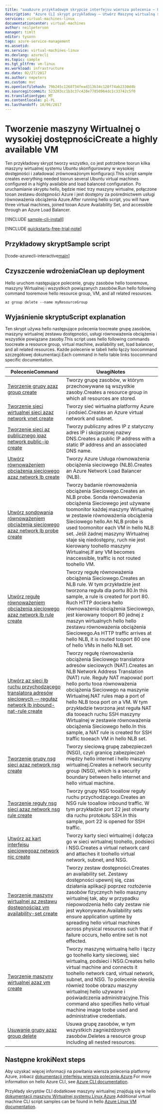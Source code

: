 ```yaml
---
title: "aaaAzure przykładowym skrypcie interfejsu wiersza polecenia — Utwórz Maszynę wirtualną systemu Linux z równoważeniem obciążenia Sieciowego | Dokumentacja firmy Microsoft"
description: "Azure CLI skrypt przykładowy — Utwórz Maszynę wirtualną systemu Linux z równoważeniem obciążenia Sieciowego"
services: virtual-machines-linux
documentationcenter: virtual-machines
author: neilpeterson
manager: timlt
editor: tysonn
tags: azure-service-management
ms.assetid: 
ms.service: virtual-machines-linux
ms.devlang: azurecli
ms.topic: sample
ms.tgt_pltfrm: vm-linux
ms.workload: infrastructure
ms.date: 02/27/2017
ms.author: nepeters
ms.custom: mvc
ms.openlocfilehash: 79b245c1268734fead313b34c120f74ab2330d4b
ms.sourcegitcommit: 523283cc1b3c37c428e77850964dc1c33742c5f0
ms.translationtype: MT
ms.contentlocale: pl-PL
ms.lasthandoff: 10/06/2017
---
```

# <a name="create-a-highly-available-vm"></a><span data-ttu-id="ed806-103">Tworzenie maszyny Wirtualnej o wysokiej dostępności</span><span class="sxs-lookup"><span data-stu-id="ed806-103">Create a highly available VM</span></span>

<span data-ttu-id="ed806-104">Ten przykładowy skrypt tworzy wszystko, co jest potrzebne toorun kilka maszyny wirtualnej systemu Ubuntu skonfigurowany w wysokiej dostępności i załadować zrównoważonym konfiguracji.</span><span class="sxs-lookup"><span data-stu-id="ed806-104">This script sample creates everything needed toorun several Ubuntu virtual machines configured in a highly available and load balanced configuration.</span></span> <span data-ttu-id="ed806-105">Po uruchamianie skryptu hello, będzie mieć trzy maszyny wirtualne, połączone tooan zestawu dostępności Azure i jest dostępny za pośrednictwem usługi równoważenia obciążenia Azure.</span><span class="sxs-lookup"><span data-stu-id="ed806-105">After running hello script, you will have three virtual machines, joined tooan Azure Availability Set, and accessible through an Azure Load Balancer.</span></span> 

[!INCLUDE [sample-cli-install](../../../includes/sample-cli-install.md)]

[!INCLUDE [quickstarts-free-trial-note](../../../includes/quickstarts-free-trial-note.md)]

## <a name="sample-script"></a><span data-ttu-id="ed806-106">Przykładowy skrypt</span><span class="sxs-lookup"><span data-stu-id="ed806-106">Sample script</span></span>

[!code-azurecli-interactive[main](../../../cli_scripts/virtual-machine/create-vm-nlb/create-vm-nlb.sh "Quick Create VM")]

## <a name="clean-up-deployment"></a><span data-ttu-id="ed806-107">Czyszczenie wdrożenia</span><span class="sxs-lookup"><span data-stu-id="ed806-107">Clean up deployment</span></span> 

<span data-ttu-id="ed806-108">Hello uruchom następujące polecenie, grupy zasobów hello tooremove, maszyny Wirtualnej i wszystkich powiązanych zasobów.</span><span class="sxs-lookup"><span data-stu-id="ed806-108">Run hello following command tooremove hello resource group, VM, and all related resources.</span></span>

```azurecli-interactive 
az group delete --name myResourceGroup
```

## <a name="script-explanation"></a><span data-ttu-id="ed806-109">Wyjaśnienie skryptu</span><span class="sxs-lookup"><span data-stu-id="ed806-109">Script explanation</span></span>

<span data-ttu-id="ed806-110">Ten skrypt używa hello następujące polecenia toocreate grupę zasobów, maszyny wirtualnej zestawu dostępności, usługi równoważenia obciążenia i wszystkie powiązane zasoby.</span><span class="sxs-lookup"><span data-stu-id="ed806-110">This script uses hello following commands toocreate a resource group, virtual machine, availability set, load balancer, and all related resources.</span></span> <span data-ttu-id="ed806-111">Każde polecenie w tabeli hello łączy toocommand szczegółowej dokumentacji.</span><span class="sxs-lookup"><span data-stu-id="ed806-111">Each command in hello table links toocommand specific documentation.</span></span>

| <span data-ttu-id="ed806-112">Polecenie</span><span class="sxs-lookup"><span data-stu-id="ed806-112">Command</span></span> | <span data-ttu-id="ed806-113">Uwagi</span><span class="sxs-lookup"><span data-stu-id="ed806-113">Notes</span></span> |
|---|---|
| [<span data-ttu-id="ed806-114">Tworzenie grupy az</span><span class="sxs-lookup"><span data-stu-id="ed806-114">az group create</span></span>](https://docs.microsoft.com/cli/azure/group#create) | <span data-ttu-id="ed806-115">Tworzy grupę zasobów, w którym przechowywane są wszystkie zasoby.</span><span class="sxs-lookup"><span data-stu-id="ed806-115">Creates a resource group in which all resources are stored.</span></span> |
| [<span data-ttu-id="ed806-116">Tworzenie sieci wirtualnej sieci az</span><span class="sxs-lookup"><span data-stu-id="ed806-116">az network vnet create</span></span>](https://docs.microsoft.com/cli/azure/network/vnet#create) | <span data-ttu-id="ed806-117">Tworzy sieć wirtualna platformy Azure i podsieć.</span><span class="sxs-lookup"><span data-stu-id="ed806-117">Creates an Azure virtual network and subnet.</span></span> |
| [<span data-ttu-id="ed806-118">Tworzenie sieci az publicznego ip</span><span class="sxs-lookup"><span data-stu-id="ed806-118">az network public-ip create</span></span>](https://docs.microsoft.com/cli/azure/network/public-ip#create) | <span data-ttu-id="ed806-119">Tworzy publiczny adres IP z statyczny adres IP i skojarzonej nazwy DNS.</span><span class="sxs-lookup"><span data-stu-id="ed806-119">Creates a public IP address with a static IP address and an associated DNS name.</span></span> |
| [<span data-ttu-id="ed806-120">Utwórz równoważeniem obciążenia sieciowego az</span><span class="sxs-lookup"><span data-stu-id="ed806-120">az network lb create</span></span>](https://docs.microsoft.com/cli/azure/network/lb#create) | <span data-ttu-id="ed806-121">Tworzy Azure Usługa równoważenia obciążenia sieciowego (NLB).</span><span class="sxs-lookup"><span data-stu-id="ed806-121">Creates an Azure Network Load Balancer (NLB).</span></span> |
| [<span data-ttu-id="ed806-122">Utwórz sondowania równoważeniem obciążenia sieciowego az</span><span class="sxs-lookup"><span data-stu-id="ed806-122">az network lb probe create</span></span>](https://docs.microsoft.com/cli/azure/network/lb/probe#create) | <span data-ttu-id="ed806-123">Tworzy badanie równoważenia obciążenia Sieciowego.</span><span class="sxs-lookup"><span data-stu-id="ed806-123">Creates an NLB probe.</span></span> <span data-ttu-id="ed806-124">Sonda równoważenia obciążenia Sieciowego jest używane toomonitor każdej maszyny Wirtualnej w zestawie równoważenia obciążenia Sieciowego hello.</span><span class="sxs-lookup"><span data-stu-id="ed806-124">An NLB probe is used toomonitor each VM in hello NLB set.</span></span> <span data-ttu-id="ed806-125">Jeśli żadnej maszyny Wirtualnej staje się niedostępny, ruch nie jest kierowany toohello maszyny Wirtualnej.</span><span class="sxs-lookup"><span data-stu-id="ed806-125">If any VM becomes inaccessible, traffic is not routed toohello VM.</span></span> |
| [<span data-ttu-id="ed806-126">Utwórz regułę równoważeniem obciążenia sieciowego az</span><span class="sxs-lookup"><span data-stu-id="ed806-126">az network lb rule create</span></span>](https://docs.microsoft.com/cli/azure/network/lb/rule#create) | <span data-ttu-id="ed806-127">Tworzy regułę równoważenia obciążenia Sieciowego.</span><span class="sxs-lookup"><span data-stu-id="ed806-127">Creates an NLB rule.</span></span> <span data-ttu-id="ed806-128">W tym przykładzie jest tworzona reguła dla portu 80.</span><span class="sxs-lookup"><span data-stu-id="ed806-128">In this sample, a rule is created for port 80.</span></span> <span data-ttu-id="ed806-129">Ruch HTTP dociera hello równoważenia obciążenia Sieciowego, jest kierowany tooport 80 jednej z maszyn wirtualnych hello hello zestawu równoważenia obciążenia Sieciowego.</span><span class="sxs-lookup"><span data-stu-id="ed806-129">As HTTP traffic arrives at hello NLB, it is routed tooport 80 one of hello VMs in hello NLB set.</span></span> |
| [<span data-ttu-id="ed806-130">Utwórz az sieci lb ruchu przychodzącego translatora adresów sieciowych — reguł</span><span class="sxs-lookup"><span data-stu-id="ed806-130">az network lb inbound-nat-rule create</span></span>](https://docs.microsoft.com/cli/azure/network/lb/inbound-nat-rule#create) | <span data-ttu-id="ed806-131">Tworzy regułę równoważenia obciążenia Sieciowego translatora adresów sieciowych (NAT).</span><span class="sxs-lookup"><span data-stu-id="ed806-131">Creates an NLB Network Address Translation (NAT) rule.</span></span>  <span data-ttu-id="ed806-132">Reguły NAT mapować port hello portu tooa równoważenia obciążenia Sieciowego na maszynie Wirtualnej.</span><span class="sxs-lookup"><span data-stu-id="ed806-132">NAT rules map a port of hello NLB tooa port on a VM.</span></span> <span data-ttu-id="ed806-133">W tym przykładzie tworzona jest reguła NAT dla tooeach ruchu SSH maszyny Wirtualnej w zestawie równoważenia obciążenia Sieciowego hello.</span><span class="sxs-lookup"><span data-stu-id="ed806-133">In this sample, a NAT rule is created for SSH traffic tooeach VM in hello NLB set.</span></span>  |
| [<span data-ttu-id="ed806-134">Tworzenie grupy nsg sieci az</span><span class="sxs-lookup"><span data-stu-id="ed806-134">az network nsg create</span></span>](https://docs.microsoft.com/cli/azure/network/nsg#create) | <span data-ttu-id="ed806-135">Tworzy sieciową grupę zabezpieczeń (NSG), czyli granicę zabezpieczeń między hello internet i hello maszyny wirtualnej.</span><span class="sxs-lookup"><span data-stu-id="ed806-135">Creates a network security group (NSG), which is a security boundary between hello internet and hello virtual machine.</span></span> |
| [<span data-ttu-id="ed806-136">Tworzenie reguły nsg sieci az</span><span class="sxs-lookup"><span data-stu-id="ed806-136">az network nsg rule create</span></span>](https://docs.microsoft.com/cli/azure/network/nsg/rule#create) | <span data-ttu-id="ed806-137">Tworzy grupy NSG tooallow reguły ruchu przychodzącego.</span><span class="sxs-lookup"><span data-stu-id="ed806-137">Creates an NSG rule tooallow inbound traffic.</span></span> <span data-ttu-id="ed806-138">W tym przykładzie port 22 jest otwarty dla ruchu protokołu SSH.</span><span class="sxs-lookup"><span data-stu-id="ed806-138">In this sample, port 22 is opened for SSH traffic.</span></span> |
| [<span data-ttu-id="ed806-139">Utwórz az kart interfejsu sieciowego</span><span class="sxs-lookup"><span data-stu-id="ed806-139">az network nic create</span></span>](https://docs.microsoft.com/cli/azure/network/nic#create) | <span data-ttu-id="ed806-140">Tworzy karty sieci wirtualnej i dołącza go w sieci wirtualnej toohello, podsieci i NSG.</span><span class="sxs-lookup"><span data-stu-id="ed806-140">Creates a virtual network card and attaches it toohello virtual network, subnet, and NSG.</span></span> |
| [<span data-ttu-id="ed806-141">Tworzenie maszyny wirtualnej az zestawu dostępności</span><span class="sxs-lookup"><span data-stu-id="ed806-141">az vm availability-set create</span></span>](https://docs.microsoft.com/cli/azure/network/lb/rule#create) | <span data-ttu-id="ed806-142">Tworzy zestaw dostępności.</span><span class="sxs-lookup"><span data-stu-id="ed806-142">Creates an availability set.</span></span> <span data-ttu-id="ed806-143">Zestawy dostępności upewnij się, czas działania aplikacji poprzez rozłożenie zasobów fizycznych hello maszyny wirtualnej tak, aby w przypadku niepowodzenia hello cały zestaw nie jest wykonywane.</span><span class="sxs-lookup"><span data-stu-id="ed806-143">Availability sets ensure application uptime by spreading hello virtual machines across physical resources such that if failure occurs, hello entire set is not effected.</span></span> |
| [<span data-ttu-id="ed806-144">Tworzenie maszyny wirtualnej az</span><span class="sxs-lookup"><span data-stu-id="ed806-144">az vm create</span></span>](https://docs.microsoft.com/cli/azure/vm/availability-set#create) | <span data-ttu-id="ed806-145">Tworzy maszynę wirtualną hello i łączy go toohello karty sieciowej, sieć wirtualną, podsieci i NSG.</span><span class="sxs-lookup"><span data-stu-id="ed806-145">Creates hello virtual machine and connects it toohello network card, virtual network, subnet, and NSG.</span></span> <span data-ttu-id="ed806-146">To polecenie określa również toobe obrazu maszyny wirtualnej hello używane i poświadczenia administracyjne.</span><span class="sxs-lookup"><span data-stu-id="ed806-146">This command also specifies hello virtual machine image toobe used and administrative credentials.</span></span>  |
| [<span data-ttu-id="ed806-147">Usuwanie grupy az</span><span class="sxs-lookup"><span data-stu-id="ed806-147">az group delete</span></span>](https://docs.microsoft.com/cli/azure/vm/extension#set) | <span data-ttu-id="ed806-148">Usuwa grupę zasobów, w tym wszystkich zagnieżdżonych zasobów.</span><span class="sxs-lookup"><span data-stu-id="ed806-148">Deletes a resource group including all nested resources.</span></span> |

## <a name="next-steps"></a><span data-ttu-id="ed806-149">Następne kroki</span><span class="sxs-lookup"><span data-stu-id="ed806-149">Next steps</span></span>

<span data-ttu-id="ed806-150">Aby uzyskać więcej informacji na powitania wiersza polecenia platformy Azure, zobacz [dokumentacji interfejsu wiersza polecenia Azure](https://docs.microsoft.com/cli/azure/overview).</span><span class="sxs-lookup"><span data-stu-id="ed806-150">For more information on hello Azure CLI, see [Azure CLI documentation](https://docs.microsoft.com/cli/azure/overview).</span></span>

<span data-ttu-id="ed806-151">Przykłady skryptów CLI dodatkowe maszyny wirtualnej znajdują się w hello [dokumentacji maszyny Wirtualnej systemu Linux Azure](../linux/cli-samples.md?toc=%2fazure%2fvirtual-machines%2flinux%2ftoc.json).</span><span class="sxs-lookup"><span data-stu-id="ed806-151">Additional virtual machine CLI script samples can be found in hello [Azure Linux VM documentation](../linux/cli-samples.md?toc=%2fazure%2fvirtual-machines%2flinux%2ftoc.json).</span></span>
